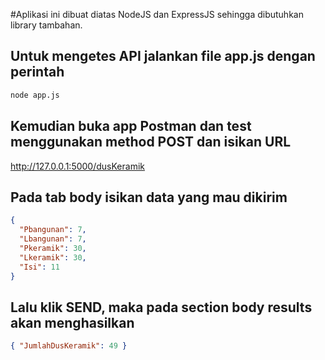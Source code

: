 #Aplikasi ini dibuat diatas NodeJS dan ExpressJS sehingga dibutuhkan library tambahan.

## Untuk mengetes API jalankan file app.js dengan perintah

```sh
node app.js
```

## Kemudian buka app Postman dan test menggunakan method POST dan isikan URL

http://127.0.0.1:5000/dusKeramik

## Pada tab body isikan data yang mau dikirim

```json
{
  "Pbangunan": 7,
  "Lbangunan": 7,
  "Pkeramik": 30,
  "Lkeramik": 30,
  "Isi": 11
}
```

## Lalu klik SEND, maka pada section body results akan menghasilkan

```json
{ "JumlahDusKeramik": 49 }
```
